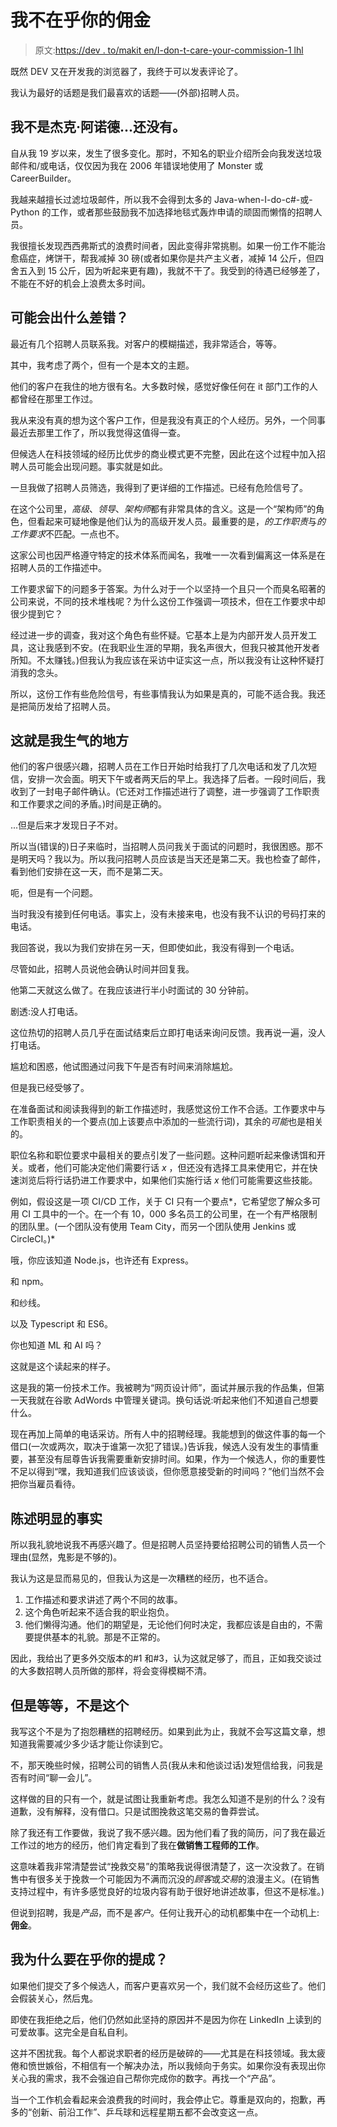 # 我不在乎你的佣金

> 原文:[https://dev . to/makit en/I-don-t-care-your-commission-1 lhl](https://dev.to/makiten/i-don-t-care-about-your-commission-1lhl)

既然 DEV 又在开发我的浏览器了，我终于可以发表评论了。

我认为最好的话题是我们最喜欢的话题——(外部)招聘人员。

## [](#im-not-jack-arnold-yet)我不是杰克·阿诺德...还没有。

自从我 19 岁以来，发生了很多变化。那时，不知名的职业介绍所会向我发送垃圾邮件和/或电话，仅仅因为我在 2006 年错误地使用了 Monster 或 CareerBuilder。

我越来越擅长过滤垃圾邮件，所以我不会得到太多的 Java-when-I-do-c#-或-Python 的工作，或者那些鼓励我不加选择地毯式轰炸申请的顽固而懒惰的招聘人员。

我很擅长发现西西弗斯式的浪费时间者，因此变得非常挑剔。如果一份工作不能治愈癌症，烤饼干，帮我减掉 30 磅(或者如果你是共产主义者，减掉 14 公斤，但四舍五入到 15 公斤，因为听起来更有趣)，我就不干了。我受到的待遇已经够差了，不能在不好的机会上浪费太多时间。

## [](#what-could-possibly-go-wrong)可能会出什么差错？

最近有几个招聘人员联系我。对客户的模糊描述，我非常适合，等等。

其中，我考虑了两个，但有一个是本文的主题。

他们的客户在我住的地方很有名。大多数时候，感觉好像任何在 it 部门工作的人都曾经在那里工作过。

我从来没有真的想为这个客户工作，但是我没有真正的个人经历。另外，一个同事最近去那里工作了，所以我觉得这值得一查。

但候选人在科技领域的经历比优步的商业模式更不完整，因此在这个过程中加入招聘人员可能会出现问题。事实就是如此。

一旦我做了招聘人员筛选，我得到了更详细的工作描述。已经有危险信号了。

在这个公司里，*高级*、*领导*、*架构师*都有非常具体的含义。这是一个“架构师”的角色，但看起来可疑地像是他们认为的高级开发人员。最重要的是，*的工作职责*与*的工作要求*不匹配。一点也不。

这家公司也因严格遵守特定的技术体系而闻名，我唯一一次看到偏离这一体系是在招聘人员的工作描述中。

工作要求留下的问题多于答案。为什么对于一个以坚持一个且只一个而臭名昭著的公司来说，不同的技术堆栈呢？为什么这份工作强调一项技术，但在工作要求中却很少提到它？

经过进一步的调查，我对这个角色有些怀疑。它基本上是为内部开发人员开发工具，这让我感到不安。(在我职业生涯的早期，我名声很大，但我只被其他开发者所知。不太赚钱。)但我认为我应该在采访中证实这一点，所以我没有让这种怀疑打消我的念头。

所以，这份工作有些危险信号，有些事情我认为如果是真的，可能不适合我。我还是把简历发给了招聘人员。

## 这就是我生气的地方

他们的客户很感兴趣，招聘人员在工作日开始时给我打了几次电话和发了几次短信，安排一次会面。明天下午或者两天后的早上。我选择了后者。一段时间后，我收到了一封电子邮件确认。(它还对工作描述进行了调整，进一步强调了工作职责和工作要求之间的矛盾。)时间是正确的。

...但是后来才发现日子不对。

所以当(错误的)日子来临时，当招聘人员问我关于面试的问题时，我很困惑。那不是明天吗？我以为。所以我问招聘人员应该是当天还是第二天。我也检查了邮件，看到他们安排在这一天，而不是第二天。

呃，但是有一个问题。

当时我没有接到任何电话。事实上，没有未接来电，也没有我不认识的号码打来的电话。

我回答说，我以为我们安排在另一天，但即使如此，我没有得到一个电话。

尽管如此，招聘人员说他会确认时间并回复我。

他第二天就这么做了。在我应该进行半小时面试的 30 分钟前。

剧透:没人打电话。

这位热切的招聘人员几乎在面试结束后立即打电话来询问反馈。我再说一遍，没人打电话。

尴尬和困惑，他试图通过问我下午是否有时间来消除尴尬。

但是我已经受够了。

在准备面试和阅读我得到的新工作描述时，我感觉这份工作不合适。工作要求中与工作职责相关的一个要点(加上该要点中添加的一些流行词)，其余的*可能*也是相关的。

职位名称和职位要求中最相关的要点引发了一些问题。这种问题听起来像诱饵和开关。或者，他们可能决定他们需要行话 *x* ，但还没有选择工具来使用它，并在快速浏览后将行话扔进工作要求中，如果他们实施行话 *x* 他们可能需要这些技能。

例如，假设这是一项 CI/CD 工作，关于 CI 只有一个要点*，它希望您了解众多可用 CI 工具中的一个。在一个有 10，000 多名员工的公司里，在一个有严格限制的团队里。(一个团队没有使用 Team City，而另一个团队使用 Jenkins 或 CircleCI。)*

哦，你应该知道 Node.js，也许还有 Express。

和 npm。

和纱线。

以及 Typescript 和 ES6。

你也知道 ML 和 AI 吗？

这就是这个读起来的样子。

这是我的第一份技术工作。我被聘为“网页设计师”，面试并展示我的作品集，但第一天我就在谷歌 AdWords 中管理关键词。换句话说:听起来他们不知道自己想要什么。

现在再加上简单的电话采访。所有人中的招聘经理。我能想到的做这件事的每一个借口(一次或两次，取决于谁第一次犯了错误。)告诉我，候选人没有发生的事情重要，甚至没有屈尊告诉我需要重新安排时间。如果，作为一个候选人，你的重要性不足以得到“嘿，我知道我们应该谈谈，但你愿意接受新的时间吗？”他们当然不会把你当雇员看待。

## [](#stating-the-obvious)陈述明显的事实

所以我礼貌地说我不再感兴趣了。但是招聘人员坚持要给招聘公司的销售人员一个理由(显然，鬼影是不够的)。

我认为这是显而易见的，但我认为这是一次糟糕的经历，也不适合。

1.  工作描述和要求讲述了两个不同的故事。
2.  这个角色听起来不适合我的职业抱负。
3.  他们懒得沟通。他们的期望是，无论他们何时决定，我都应该是自由的，不需要提供基本的礼貌。那是不正常的。

因此，我给出了更多外交版本的#1 和#3，认为这就足够了，而且，正如我交谈过的大多数招聘人员所做的那样，将会变得模糊不清。

## [](#but-wait-thats-not-it)但是等等，不是这个

我写这个不是为了抱怨糟糕的招聘经历。如果到此为止，我就不会写这篇文章，想知道我需要减少多少话才能让你读到它。

不，那天晚些时候，招聘公司的销售人员(我从未和他谈过话)发短信给我，问我是否有时间“聊一会儿”。

这样做的目的只有一个，就是试图让我重新考虑。我怎么知道不是别的什么？没有道歉，没有解释，没有借口。只是试图挽救这笔交易的鲁莽尝试。

除了我还有工作要做，我说了我不感兴趣。因为他们看了我的简历，问了我在最近工作过的地方的经历，他们肯定看到了我在**做销售工程师的工作**。

这意味着我非常清楚尝试“挽救交易”的策略我说得很清楚了，这一次没救了。在销售中有很多关于挽救一个可能因为不满而沉没的*顾客*或*交易*的浪漫主义。(在销售支持过程中，有许多感觉良好的垃圾内容有助于很好地讲述故事，但这不是标准。)

但说到招聘，我是*产品*，而不是*客户*。任何让我开心的动机都集中在一个动机上:**佣金**。

## [](#why-should-i-care-about-your-commission)我为什么要在乎你的提成？

如果他们提交了多个候选人，而客户更喜欢另一个，我们就不会经历这些了。他们会假装关心，然后鬼。

即使在我拒绝之后，他们仍然如此坚持的原因并不是因为你在 LinkedIn 上读到的可爱故事。这完全是自私自利。

这并不困扰我。每个人都说求职者的经历是破碎的——尤其是在科技领域。我太疲倦和愤世嫉俗，不相信有一个解决办法，所以我倾向于务实。如果你没有表现出你关心我的需求，我不会强迫自己帮你完成你的数字。再找一个“产品”。

当一个工作机会看起来会浪费我的时间时，我会停止它。尊重是双向的，抱歉，再多的“创新、前沿工作”、乒乓球和远程星期五都不会改变这一点。
